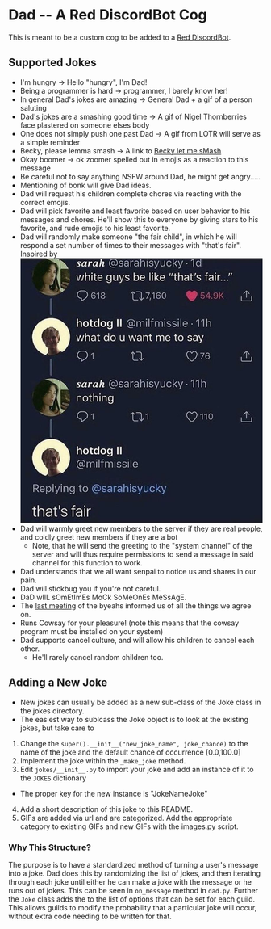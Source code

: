 # Dad -- A Red DiscordBot Cog
This is meant to be a custom cog to be added to a [Red DiscordBot](https://github.com/Cog-Creators/Red-DiscordBot).

## Supported Jokes
+ I'm hungry -> Hello "hungry", I'm Dad!
+ Being a programmer is hard -> programmer, I barely know her!
+ In general Dad's jokes are amazing -> General Dad + a gif of a person saluting
+ Dad's jokes are a smashing good time -> A gif of Nigel Thornberries face plastered on someone elses body
+ One does not simply push one past Dad -> A gif from LOTR will serve as a simple reminder
+ Becky, please lemma smash -> A link to [Becky let me sMash](https://www.youtube.com/watch?v=qSJ5I5v8zwQ)
+ Okay boomer -> ok zoomer spelled out in emojis as a reaction to this message
+ Be careful not to say anything NSFW around Dad, he might get angry.....
+ Mentioning of bonk will give Dad ideas.
+ Dad will request his children complete chores via reacting with the correct emojis.
+ Dad will pick favorite and least favorite based on user behavior to his messages and chores. He'll show this to everyone by giving stars to his favorite, and rude emojis to his least favorite.
+ Dad will randomly make someone "the fair child", in which he will respond a set number of times to their messages with "that's fair". Inspired by 
![image](thats_fair_origin.png)
+ Dad will warmly greet new members to the server if they are real people, and coldly greet new members if they are a bot
  + Note, that he will send the greeting to the "system channel" of the server and will thus require permissions to send a message in said channel for this function to work.
+ Dad understands that we all want senpai to notice us and shares in our pain.
+ Dad will stickbug you if you're not careful.
+ DaD wIlL sOmEtImEs MoCk SoMeOnEs MeSsAgE.
+ The [last meeting](https://www.youtube.com/watch?v=ZDm6j92DshA) of the byeahs informed us of all the things we agree on.
+ Runs Cowsay for your pleasure! (note this means that the cowsay program must be installed on your system)
+ Dad supports cancel culture, and will allow his children to cancel each other.
  + He'll rarely cancel random children too.
        

## Adding a New Joke
+ New jokes can usually be added as a new sub-class of the Joke class in the jokes directory.
+ The easiest way to sublcass the Joke object is to look at the existing jokes, but take care to
 1. Change the `super().__init__("new_joke_name", joke_chance)` to the name of the joke and the default chance of occurrence [0.0,100.0]
 2. Implement the joke within the `_make_joke` method.
 3. Edit `jokes/__init__.py` to import your joke and add an instance of it to the `JOKES` dictionary
  - The proper key for the new instance is "JokeNameJoke"
 4. Add a short description of this joke to this README.
 5. GIFs are added via url and are categorized. Add the appropriate category to 
existing GIFs and new GIFs with the
images.py script.

### Why This Structure?
The purpose is to have a standardized method of turning a user's message into a joke. 
Dad does this by randomizing the list of jokes, and then iterating through each joke until either he can make a joke with the message or he runs out of jokes.
This can be seen in ``on_message`` method in `dad.py`.
Further the `Joke` class adds the to the list of options that can be set for each guild.
This allows guilds to modify the probability that a particular joke will occur, without extra code needing to be written for that.
